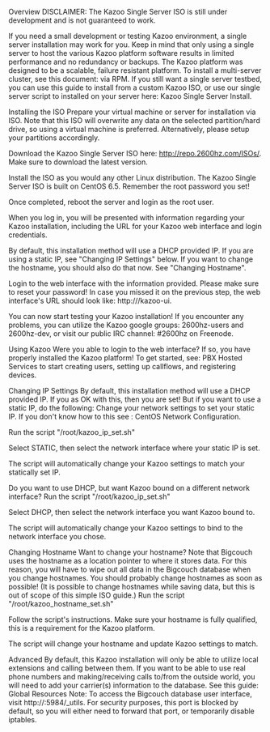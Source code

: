 Overview
DISCLAIMER: The Kazoo Single Server ISO is still under development and is not guaranteed to work.

If you need a small development or testing Kazoo environment, a single server installation may work for you. Keep in mind that only using a single server to host the various Kazoo platform software results in limited performance and no redundancy or backups. The Kazoo platform was designed to be a scalable, failure resistant platform. To install a multi-server cluster, see this document: via RPM. If you still want a single server testbed, you can use this guide to install from a custom Kazoo ISO, or use our single server script to installed on your server here: Kazoo Single Server Install.
 
Installing the ISO
Prepare your virtual machine or server for installation via ISO. Note that this ISO will overwrite any data on the selected partition/hard drive, so using a virtual machine is preferred. Alternatively, please setup your partitions accordingly.

Download the Kazoo Single Server ISO here: http://repo.2600hz.com/ISOs/. Make sure to download the latest version.

Install the ISO as you would any other Linux distribution. The Kazoo Single Server ISO is built on CentOS 6.5. Remember the root password you set!

Once completed, reboot the server and login as the root user.

When you log in, you will be presented with information regarding your Kazoo installation, including the URL for your Kazoo web interface and login credentials.

By default, this installation method will use a DHCP provided IP. If you are using a static IP, see "Changing IP Settings" below. If you want to change the hostname, you should also do that now. See "Changing Hostname".

Login to the web interface with the information provided. Please make sure to reset your password! In case you missed it on the previous step, the web interface's URL should look like: http://<server-ip>/kazoo-ui.

You can now start testing your Kazoo installation! If you encounter any problems, you can utilize the Kazoo google groups: 2600hz-users and 2600hz-dev, or visit our public IRC channel: #2600hz on Freenode.
 
Using Kazoo
Were you able to login to the web interface? If so, you have properly installed the Kazoo platform! To get started, see: PBX Hosted Services to start creating users, setting up callflows, and registering devices.
 
Changing IP Settings
By default, this installation method will use a DHCP provided IP. If you as OK with this, then you are set! But if you want to use a static IP, do the following:
Change your network settings to set your static IP. If you don't know how to this see : CentOS Network Configuration.

Run the script "/root/kazoo_ip_set.sh"

Select STATIC, then select the network interface where your static IP is set.

The script will automatically change your Kazoo settings to match your statically set IP.
 
Do you want to use DHCP, but want Kazoo bound on a different network interface?
Run the script "/root/kazoo_ip_set.sh"

Select DHCP, then select the network interface you want Kazoo bound to.

The script will automatically change your Kazoo settings to bind to the network interface you chose.
 
Changing Hostname
Want to change your hostname? Note that Bigcouch uses the hostname as a location pointer to where it stores data. For this reason, you will have to wipe out all data in the Bigcouch database when you change hostnames. You should probably change hostnames as soon as possible! (It is possible to change hostnames while saving data, but this is out of scope of this simple ISO guide.)
Run the script "/root/kazoo_hostname_set.sh"

Follow the script's instructions. Make sure your hostname is fully qualified, this is a requirement for the Kazoo platform.

The script will change your hostname and update Kazoo settings to match.
 
Advanced
By default, this Kazoo installation will only be able to utilize local extensions and calling between them. If you want to be able to use real phone numbers and making/receiving calls to/from the outside world, you will need to add your carrier(s) information to the database. See this guide: Global Resources
Note: To access the Bigcouch database user interface, visit http://<SERVER IP ADDRESS>:5984/_utils. For security purposes, this port is blocked by default, so you will either need to forward that port, or temporarily disable iptables.

